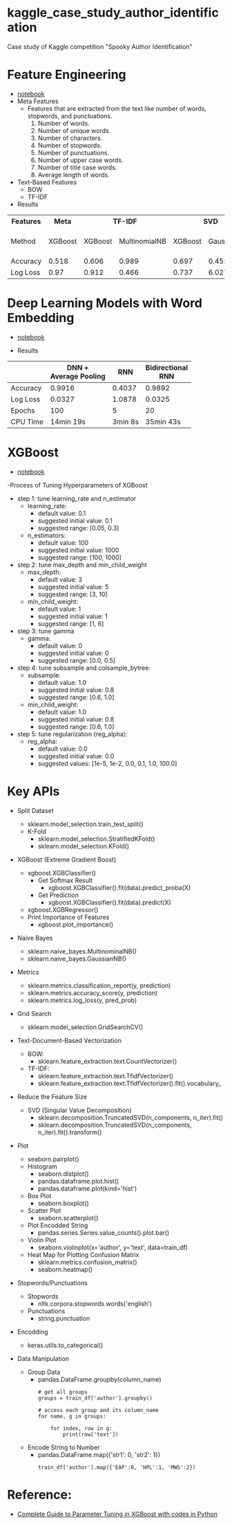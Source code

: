 # kaggle_case_study_author_identification
Case study of Kaggle competition "Spooky Author Identification"

# Feature Engineering
- [notebook](https://github.com/Brandon-HY-Lin/kaggle_case_study_author_identification/blob/master/step_2_feature_engineering.ipynb)
- Meta Features
    - Features that are extracted from the text like number of words, stopwords, and punctuations.
        1. Number of words.
        1. Number of unique words.
        1. Number of characters.
        1. Number of stopwords.
        1. Number of punctuations.
        1. Number of upper case words.
        1. Number of title case words.
        1. Average length of words.
- Text-Based Features
    - BOW
    - TF-IDF
- Results
    
<table>
  <tr>
    <th>Features</th>
    <th>Meta</th>
    <th colspan="2">TF-IDF</th>
    <th colspan="2">SVD</th>
    <th colspan="3">SVD+Meta</th>
  </tr>
  <tr>
    <td>Method</td>
    <td>XGBoost</td>
    <td>XGBoost</td>
    <td>MultinomialNB</td>
    <td>XGBoost</td>
    <td>GaussianNB</td>
    <td>XGBoost</td>
    <td>GaussianNB</td>
    <td>DNN (2 FCs)</td>
  </tr>
  <tr>
    <td>Accuracy</td>
    <td>0.518</td>
    <td>0.606</td>
    <td>0.989</td>
    <td>0.697</td>
    <td>0.451</td>
    <td>0.716</td>
    <td>0.453</td>
    <td>0.6645</td>
  </tr>
  <tr>
    <td>Log Loss</td>
    <td>0.97</td>
    <td>0.912</td>
    <td>0.466</td>
    <td>0.737</td>
    <td>6.027</td>
    <td>0.709</td>
    <td>5.795</td>
    <td>0.7784</td>
  </tr>
</table>
 
 # Deep Learning Models with Word Embedding 
- [notebook](https://github.com/Brandon-HY-Lin/kaggle_case_study_author_identification/blob/master/step_3_word_embedding_and_keras.ipynb)

- Results


|          | DNN + <br>Average Pooling | RNN     | Bidirectional<br>RNN |
|----------|-----------------------|---------|-------------------|
| Accuracy | 0.9916                | 0.4037  | 0.9892            |
| Log Loss | 0.0327                | 1.0878  | 0.0325            |
| Epochs   | 100                   | 5       | 20                |
| CPU Time | 14min 19s             | 3min 8s | 35min 43s         |
 

# XGBoost
- [notebook](https://github.com/Brandon-HY-Lin/kaggle_case_study_author_identification/blob/master/step_0_xgboost_classification_tuning_params.ipynb)

-Process of Tuning Hyperparameters of XGBoost
  - step 1: tune learning_rate and n_estimator
    - learning_rate:
      - default value: 0.1
      - suggested initial value: 0.1
      - suggested range: [0.05, 0.3]
    - n_estimators:
      - default value: 100
      - suggested initial value: 1000
      - suggested range: [100, 1000]
  - step 2: tune max_depth and min_child_weight
    - max_depth:
      - default value: 3
      - suggested initial value: 5
      - suggested range: [3, 10]
    - min_child_weight:
      - default value: 1
      - suggested initial value: 1
      - suggested range: [1, 6]
  - step 3: tune gamma
    - gamma:
      - default value: 0
      - suggested initial value: 0
      - suggested range: [0.0, 0.5]
  - step 4: tune subsample and colsample_bytree:
    - subsample:
      - default value: 1.0
      - suggested initial value: 0.8
      - suggested range: [0.6, 1.0]
    - min_child_weight:
      - default value: 1.0
      - suggested initial value: 0.8
      - suggested range: [0.6, 1.0]
  - step 5: tune regularization (reg_alpha):
    - reg_alpha:
      - default value: 0.0
      - suggested initial value: 0.0
      - suggested values: [1e-5, 1e-2, 0.0, 0.1, 1.0, 100.0]

# Key APIs
- Split Dataset
  - sklearn.model_selection.train_test_split()
  - K-Fold
    - sklearn.model_selection.StratifiedKFold()
    - sklearn.model_selection.KFold()
- XGBoost (Extreme Gradient Boost)
  - xgboost.XGBClassifier()
    - Get Softmax Result
        - xgboost.XGBClassifier().fit(data).predict_proba(X)
    - Get Prediction
        - xgboost.XGBClassifier().fit(data).predict(X)
  - xgboost.XGBRegressor()
  - Print Importance of Features
    - xgboost.plot_importance()
- Naive Bayes
    - sklearn.naive_bayes.MultinominalNB()
    - sklearn.naive_bayes.GaussianNB()
- Metrics
  - sklearn.metrics.classification_report(y, prediction)
  - sklearn.metrics.accuracy_score(y, prediction)
  - sklearn.metrics.log_loss(y, pred_prob)
- Grid Search
  - sklearn.model_selection.GridSearchCV()
- Text-Document-Based Vectorization
    - BOW:
        - sklearn.feature_extraction.text.CountVectorizer()
    - TF-IDF:
        - sklearn.feature_extraction.text.TfidfVectorizer()
        - sklearn.feature_extraction.text.TfidfVectorizer().fit().vocabulary_
- Reduce the Feature Size
  - SVD (Singular Value Decomposition)
    - sklearn.decomposition.TruncatedSVD(n_components, n_iter).fit()
    - sklearn.decomposition.TruncatedSVD(n_components, n_iter).fit().transform()
- Plot
  - seaborn.pairplot()
  - Histogram
    - seaborn.distplot()
    - pandas.dataframe.plot.hist()
    - pandas.dataframe.plot(kind='hist')
  - Box Plot
    - seaborn.boxplot()
  - Scatter Plot
    - seaborn.scatterplot()
  - Plot Encodded String
    - pandas.series.Series.value_counts().plot.bar()
  - Violin Plot
    - seaborn.violinplot(x='author', y='text', data=train_df)
  - Heat Map for Plotting Confusion Matrix
    - sklearn.metrics.confusion_matrix()
    - seaborn.heatmap()
- Stopwords/Punctuations
    - Stopwords
        - nltk.corpora.stopwords.words('english')
    - Punctuations
        - string.punctuation
- Encodding
    - keras.utils.to_categorical()
    
- Data Manipulation
    - Group Data
        - pandas.DataFrame.groupby(column_name)
            ```
            # get all groups
            groups = train_df['author'].groupby()
            
            # access each group and its column_name
            for name, g in groups:
                
                for index, row in g:
                    print(row['text'])
            ```
    - Encode String to Number
        - pandas.DataFrame.map({'str1': 0, 'str2': 1})
            ```
            train_df['author'].map({'EAP':0, 'HPL':1, 'MWS':2})
            ```


# Reference:
- [Complete Guide to Parameter Tuning in XGBoost with codes in Python](https://www.analyticsvidhya.com/blog/2016/03/complete-guide-parameter-tuning-xgboost-with-codes-python/)
